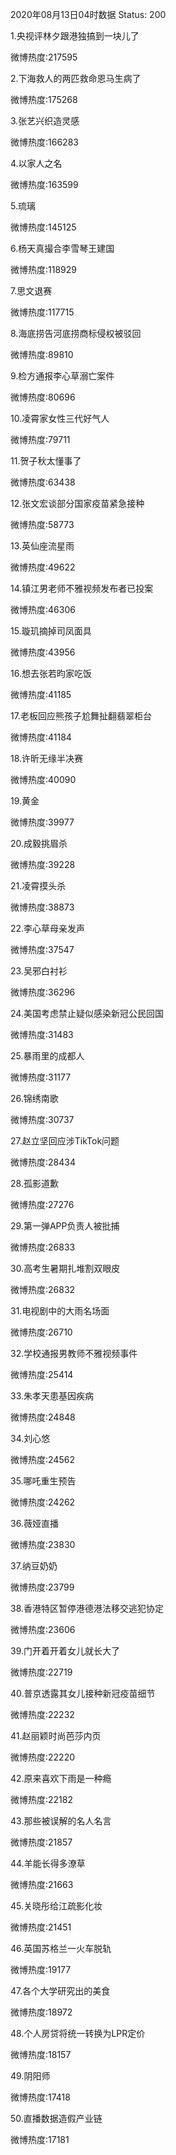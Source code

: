 2020年08月13日04时数据
Status: 200

1.央视评林夕跟港独搞到一块儿了

微博热度:217595

2.下海救人的两匹救命恩马生病了

微博热度:175268

3.张艺兴织造灵感

微博热度:166283

4.以家人之名

微博热度:163599

5.琉璃

微博热度:145125

6.杨天真撮合李雪琴王建国

微博热度:118929

7.思文退赛

微博热度:117715

8.海底捞告河底捞商标侵权被驳回

微博热度:89810

9.检方通报李心草溺亡案件

微博热度:80696

10.凌霄家女性三代好气人

微博热度:79711

11.贺子秋太懂事了

微博热度:63438

12.张文宏谈部分国家疫苗紧急接种

微博热度:58773

13.英仙座流星雨

微博热度:49622

14.镇江男老师不雅视频发布者已投案

微博热度:46306

15.璇玑摘掉司凤面具

微博热度:43956

16.想去张若昀家吃饭

微博热度:41185

17.老板回应熊孩子尬舞扯翻翡翠柜台

微博热度:41184

18.许昕无缘半决赛

微博热度:40090

19.黄金

微博热度:39977

20.成毅挑眉杀

微博热度:39228

21.凌霄摸头杀

微博热度:38873

22.李心草母亲发声

微博热度:37547

23.吴邪白衬衫

微博热度:36296

24.美国考虑禁止疑似感染新冠公民回国

微博热度:31483

25.暴雨里的成都人

微博热度:31177

26.锦绣南歌

微博热度:30737

27.赵立坚回应涉TikTok问题

微博热度:28434

28.孤影道歉

微博热度:27276

29.第一弹APP负责人被批捕

微博热度:26833

30.高考生暑期扎堆割双眼皮

微博热度:26832

31.电视剧中的大雨名场面

微博热度:26710

32.学校通报男教师不雅视频事件

微博热度:25414

33.朱孝天患基因疾病

微博热度:24848

34.刘心悠

微博热度:24562

35.哪吒重生预告

微博热度:24262

36.薇娅直播

微博热度:23830

37.纳豆奶奶

微博热度:23799

38.香港特区暂停港德港法移交逃犯协定

微博热度:23606

39.门开着开着女儿就长大了

微博热度:22719

40.普京透露其女儿接种新冠疫苗细节

微博热度:22232

41.赵丽颖时尚芭莎内页

微博热度:22220

42.原来喜欢下雨是一种瘾

微博热度:22182

43.那些被误解的名人名言

微博热度:21857

44.羊能长得多潦草

微博热度:21663

45.关晓彤给江疏影化妆

微博热度:21451

46.英国苏格兰一火车脱轨

微博热度:19177

47.各个大学研究出的美食

微博热度:18972

48.个人房贷将统一转换为LPR定价

微博热度:18157

49.阴阳师

微博热度:17418

50.直播数据造假产业链

微博热度:17181

